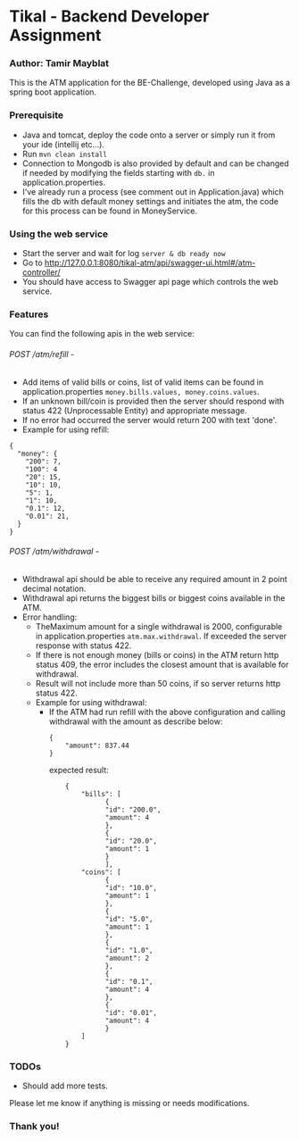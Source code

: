 # Tikal - Backend Developer Assignment

### Author: Tamir Mayblat

This is the ATM application for the BE-Challenge, developed using Java as a spring boot application.

### Prerequisite

* Java and tomcat, deploy the code onto a server or simply run it from your ide (intellij etc...).
* Run ```mvn clean install```
* Connection to Mongodb is also provided by default and can be changed if needed by modifying the fields starting
  with ```db.``` in application.properties.
* I've already run a process (see comment out in Application.java) which fills the db with default money settings and
  initiates the atm, the code for this process can be found in MoneyService.

### Using the web service

* Start the server and wait for log ```server & db ready now```
* Go to http://127.0.0.1:8080/tikal-atm/api/swagger-ui.html#/atm-controller/
* You should have access to Swagger api page which controls the web service.

### Features

You can find the following apis in the web service:

###### POST /atm/refill -

* Add items of valid bills or coins, list of valid items can be found in
  application.properties ```money.bills.values, money.coins.values```.
* If an unknown bill/coin is provided then the server should respond with status 422 (Unprocessable Entity) and
  appropriate message.
* If no error had occurred the server would return 200 with text 'done'.
* Example for using refill:

```
{
  "money": {
    "200": 7,
    "100": 4
    "20": 15,
    "10": 10,
    "5": 1,
    "1": 10,
    "0.1": 12,
    "0.01": 21,
  }
}
```

###### POST /atm/withdrawal -

* Withdrawal api should be able to receive any required amount in 2 point decimal notation.
* Withdrawal api returns the biggest bills or biggest coins available in the ATM.
* Error handling:
    * TheMaximum amount for a single withdrawal is 2000, configurable in
      application.properties ```atm.max.withdrawal```. If exceeded the server response with status 422.
    * If there is not enough money (bills or coins) in the ATM return http status 409, the error includes the closest
      amount that is available for withdrawal.
    * Result will not include more than 50 coins, if so server returns http status 422.
    * Example for using withdrawal:
        * If the ATM had run refill with the above configuration and calling withdrawal with the amount as describe
          below:
          ```
          {
              "amount": 837.44
          }
          ```
          expected result:
          ```
              {
                  "bills": [
                        {
                        "id": "200.0",
                        "amount": 4
                        },
                        {
                        "id": "20.0",
                        "amount": 1
                        }
                        ],
                  "coins": [
                        {
                        "id": "10.0",
                        "amount": 1
                        },
                        {
                        "id": "5.0",
                        "amount": 1
                        },
                        {
                        "id": "1.0",
                        "amount": 2
                        },
                        {
                        "id": "0.1",
                        "amount": 4
                        },
                        {
                        "id": "0.01",
                        "amount": 4
                        }
                  ]
              }
          ```

### TODOs

* Should add more tests.

Please let me know if anything is missing or needs modifications.

### Thank you!
